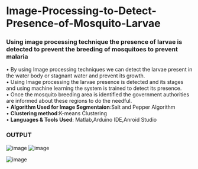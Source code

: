 # Image-Processing-to-Detect-Presence-of-Mosquito-Larvae
### Using image processing technique the presence of larvae is detected to prevent the breeding of mosquitoes to prevent malaria<br>
• By using Image processing techniques we can detect the larvae present in the water body or stagnant water and prevent its growth.<br>
• Using Image processing the larvae presence is detected and its stages and using machine learning the system is trained to detect its presence.<br>
• Once the mosquito breeding area is identified the government authorities are informed about these regions to do the needful.<br>
• **Algorithm Used for Image Segmentaion**:Salt and Pepper Algorithm<br>
• **Clustering method**:K-means Clustering<br>
• **Languages & Tools Used**: Matlab,Arduino IDE,Anroid Studio<br>
### OUTPUT
![image](https://user-images.githubusercontent.com/86291751/122912961-87a0dc00-d376-11eb-9aef-d82445d34066.png)
![image](https://user-images.githubusercontent.com/86291751/122913481-1c0b3e80-d377-11eb-8477-414590e5a641.png)

![image](https://user-images.githubusercontent.com/86291751/122913252-d9496680-d376-11eb-9b1b-79879ab77e44.png)

